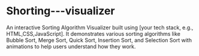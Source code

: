 # Shorting---visualizer
An interactive Sorting Algorithm Visualizer built using [your tech stack, e.g., HTML,CSS,JavaScript]. It demonstrates various sorting algorithms like Bubble Sort, Merge Sort, Quick Sort, Insertion Sort, and Selection Sort with animations to help users understand how they work.
